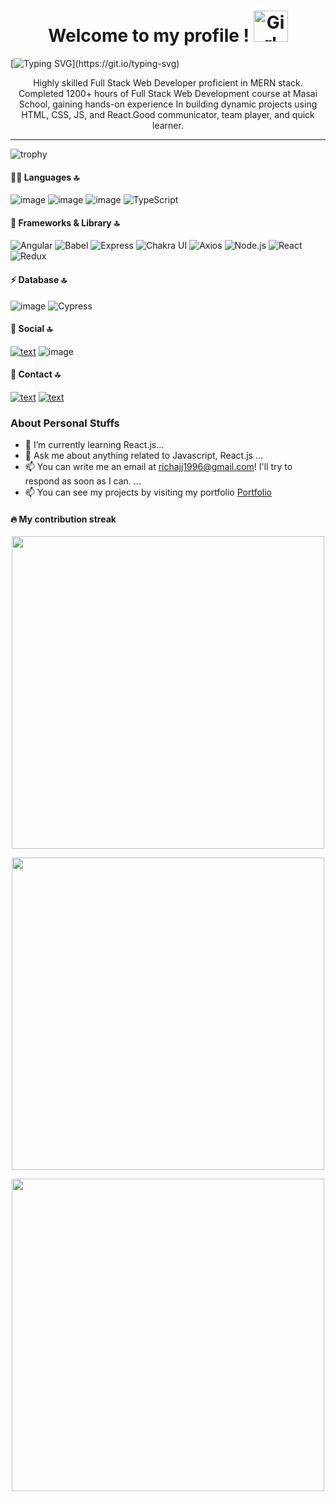 <h1 align="center">Welcome to my profile ! <img src="https://raw.githubusercontent.com/nixin72/nixin72/master/wave.gif" alt="Girl in a jacket" width="55" height="50"> </h1>

[![Typing SVG](https://readme-typing-svg.demolab.com?font=Fira+Code&size=40&pause=1000&center=true&vCenter=true&width=1000&color=F71919&lines=Hi+!+myself+Richa+🧑🏻;I+am+a+fullstack+developer+💻;Curious+to+learn+new+things+!)](https://git.io/typing-svg)

<p align="center">Highly skilled Full Stack Web Developer proficient in MERN stack. Completed 1200+ hours of Full Stack Web Development course at Masai School, gaining hands-on experience In building dynamic projects using HTML, CSS, JS, and React.Good communicator, team player, and quick learner.</p>
<hr/>

![trophy](https://github-profile-trophy.vercel.app/?username=Richasi)

#### 👩‍💻 Languages 🔝
![image](https://img.shields.io/badge/HTML5-E34F26?style=for-the-badge&logo=html5&logoColor=white)
![image](https://camo.githubusercontent.com/3a0f693cfa032ea4404e8e02d485599bd0d192282b921026e89d271aaa3d7565/68747470733a2f2f696d672e736869656c64732e696f2f62616467652f435353332d3135373242363f7374796c653d666f722d7468652d6261646765266c6f676f3d63737333266c6f676f436f6c6f723d7768697465)
![image](https://camo.githubusercontent.com/9d07c04bdd98c662d5df9d4e1cc1de8446ffeaebca330feb161f1fb8e1188204/68747470733a2f2f696d672e736869656c64732e696f2f62616467652f4a6176615363726970742d4637444631453f7374796c653d666f722d7468652d6261646765266c6f676f3d6a617661736372697074266c6f676f436f6c6f723d626c61636b)
  <img src="https://img.shields.io/badge/TypeScript-3178C6?style=for-the-badge&logo=typescript&logoColor=white" alt="TypeScript" />

#### 🚀 Frameworks & Library 🔝

<p align="left">
  <img src="https://img.shields.io/badge/Angular-E34F26?style=for-the-badge&logo=angular&logoColor=white" alt="Angular" />

  <img src="https://img.shields.io/badge/Babel-F9DC3E?style=for-the-badge&logo=babel&logoColor=black" alt="Babel" />
 
 
  <img src="https://img.shields.io/badge/Express-000000?style=for-the-badge&logo=express&logoColor=white" alt="Express" />
 
 <img src="https://img.shields.io/badge/Chakra%20UI-319795?style=for-the-badge&logo=chakra-ui&logoColor=white" alt="Chakra UI" />
  <img src="https://img.shields.io/badge/Axios-0098D0?style=for-the-badge&logo=axios&logoColor=white" alt="Axios" />

  <img src="https://img.shields.io/badge/Node.js-339933?style=for-the-badge&logo=node.js&logoColor=white" alt="Node.js" />

  <img src="https://img.shields.io/badge/React-61DAFB?style=for-the-badge&logo=react&logoColor=black" alt="React" />
  <img src="https://img.shields.io/badge/Redux-764ABC?style=for-the-badge&logo=redux&logoColor=white" alt="Redux" />

</p>


#### ⚡ Database 🔝
![image](https://img.shields.io/badge/MongoDB-4EA94B?style=for-the-badge&logo=mongodb&logoColor=white)
 <img src="https://img.shields.io/badge/Cypress-17202C?style=for-the-badge&logo=cypress&logoColor=white" alt="Cypress" />

#### 👨 Social 🔝
[![text](https://img.shields.io/badge/GitHub-100000?style=for-the-badge&logo=github&logoColor=white)](https://github.com/Richasi)
![image](https://img.shields.io/badge/GitLab-330F63?style=for-the-badge&logo=gitlab&logoColor=white)

#### 📱 Contact 🔝
[![text](https://img.shields.io/badge/LinkedIn-0077B5?style=for-the-badge&logo=linkedin&logoColor=white)](https://www.linkedin.com/in/richa-singh-1aa5a8245/)
[![text](https://img.shields.io/badge/Portfolio-%23000000.svg?style=for-the-badge&logo=firefox&logoColor=#FF7139)](https://richasi.github.io/)

### About Personal Stuffs
- 🌱 I’m currently learning React.js...
- 💬 Ask me about anything related to Javascript, React.js ...
- 📫 You can write me an email at richajj1996@gmail.com! I'll try to respond as soon as I can. ...
- 📫 You can see my projects by visiting my portfolio <a href="https://Richasi.github.io">Portfolio</a>


#### 🔥 My contribution streak
 <p align="center">
  <img align="center" src="https://github-readme-stats.vercel.app/api/top-langs?username=Richasi&hide=c%23,powershell,Mathematica,Ruby,Objective-C,Objective-C%2b%2b,Cuda&title_color=61dafb&text_color=ffffff&icon_color=61dafb&bg_color=20232a&langs_count=8&layout=compact&border_color=61dafb&hide_border=true" width=500 /></p>  
<p align="center">
<img align="center" src="https://github-readme-stats.vercel.app/api?username=Richasi&show_icons=true&theme=react&border_color=61dafb&hide_border=true" width=500/></p>
<p align="center">
<img align="center" src="https://github-readme-streak-stats.herokuapp.com/?user=Umesh8878&show_icons=true&theme=react&border_color=61dafb&hide_border=true" width=500/></p>
<h2 align="center"></h2>


